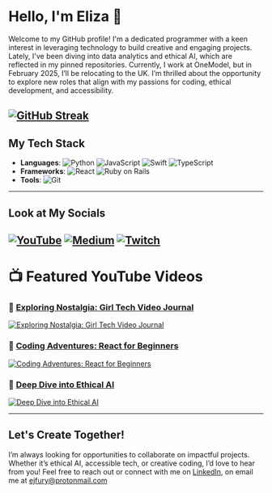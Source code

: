 # Hello, I'm Eliza 👋


Welcome to my GitHub profile! I'm a dedicated programmer with a keen interest in leveraging technology to build creative and engaging projects. Lately, I've been diving into data analytics and ethical AI, which are reflected in my pinned repositories. Currently, I work at OneModel, but in February 2025, I’ll be relocating to the UK. I’m thrilled about the opportunity to explore new roles that align with my passions for coding, ethical development, and accessibility.

[![GitHub Streak](https://streak-stats.demolab.com/?user=Efury1)](https://git.io/streak-stats)
---

## My Tech Stack

- **Languages**: ![Python](https://img.shields.io/badge/-Python-3776AB?logo=python&logoColor=white) ![JavaScript](https://img.shields.io/badge/-JavaScript-F7DF1E?logo=javascript&logoColor=white) ![Swift](https://img.shields.io/badge/-Swift-FA7343?logo=swift&logoColor=white) ![TypeScript](https://img.shields.io/badge/-TypeScript-3178C6?logo=typescript&logoColor=white)
- **Frameworks**: ![React](https://img.shields.io/badge/-React-61DAFB?logo=react&logoColor=white) ![Ruby on Rails](https://img.shields.io/badge/-Ruby_on_Rails-CC0000?logo=rubyonrails&logoColor=white)
- **Tools**: ![Git](https://img.shields.io/badge/-Git-F05032?logo=git&logoColor=white)

---

## Look at My Socials

[![YouTube](https://img.shields.io/badge/YouTube-Channel-FF0000?logo=youtube&logoColor=white)](https://www.youtube.com/channel/UCCwlIqh6VjXceir9BHMl_YQ)
[![Medium](https://img.shields.io/badge/Medium-Blog-12100E?logo=medium&logoColor=white)](https://medium.com/@girlchronicallyonline)
[![Twitch](https://img.shields.io/badge/-Twitch-9146FF?logo=twitch&logoColor=white)](https://www.twitch.tv/girlchronicallyonline)
---

# 📺 Featured YouTube Videos

### 🎥 [Exploring Nostalgia: Girl Tech Video Journal](https://www.youtube.com/watch?v=N73EDqPEJTw&t=3s)
[![Exploring Nostalgia: Girl Tech Video Journal](https://img.youtube.com/vi/N73EDqPEJTw/0.jpg)](https://www.youtube.com/watch?v=N73EDqPEJTw&t=3s)

### 🎥 [Coding Adventures: React for Beginners](https://www.youtube.com/watch?v=acHNolwi39s&t=7s)
[![Coding Adventures: React for Beginners](https://img.youtube.com/vi/acHNolwi39s/0.jpg)](https://www.youtube.com/watch?v=acHNolwi39s&t=7s)


### 🎥 [Deep Dive into Ethical AI](https://www.youtube.com/watch?v=hdtDpbHnw38&t=333s)
[![Deep Dive into Ethical AI](https://img.youtube.com/vi/hdtDpbHnw38/0.jpg)](https://www.youtube.com/watch?v=hdtDpbHnw38&t=333s)

---


## Let's Create Together!
I’m always looking for opportunities to collaborate on impactful projects. Whether it’s ethical AI, accessible tech, or creative coding, I’d love to hear from you! Feel free to reach out or connect with me on [LinkedIn](https://www.linkedin.com/in/eliza-fury-3004b3110/), on email me at [ejfury@protonmail.com](mailto:ejfury@protonmail.com)

